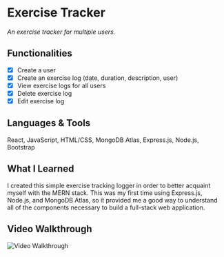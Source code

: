 # Exercise Tracker

*An exercise tracker for multiple users.*

## Functionalities
* [x] Create a user
* [x] Create an exercise log (date, duration, description, user)
* [x] View exercise logs for all users
* [x] Delete exercise log 
* [x] Edit exercise log

## Languages & Tools
React, JavaScript, HTML/CSS, MongoDB Atlas, Express.js, Node.js, Bootstrap

## What I Learned
I created this simple exercise tracking logger in order to better acquaint myself with the MERN stack. This was my first time using Express.js, Node.js, and MongoDB Atlas, so it provided me a good way to understand all of the components necessary to build a full-stack web application.

## Video Walkthrough
<img src='http://g.recordit.co/eXtZpBeCNf.gif' width='' alt='Video Walkthrough'/>


